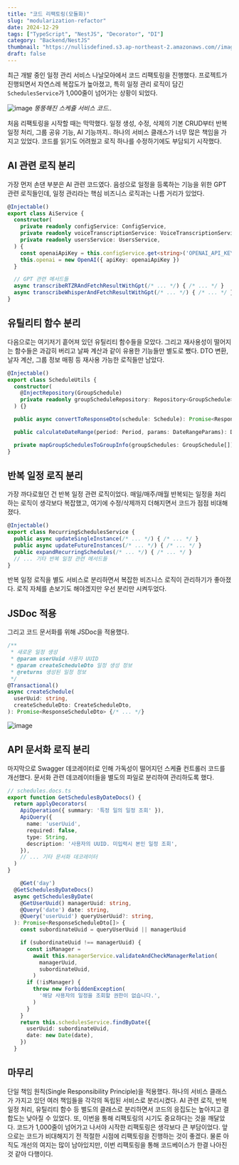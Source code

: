 ```yaml
---
title: "코드 리팩토링(모듈화)"
slug: "modularization-refactor"
date: 2024-12-29
tags: ["TypeScript", "NestJS", "Decorator", "DI"]
category: "Backend/NestJS"
thumbnail: "https://nullisdefined.s3.ap-northeast-2.amazonaws.com//images/3bb31a31921899f34eef88d27f2ceeb2.png"
draft: false
---
```

최근 개발 중인 일정 관리 서비스 나날모아에서 코드 리팩토링을 진행했다. 프로젝트가 진행되면서 자연스레 복잡도가 높아졌고, 특히 일정 관리 로직이 담긴 `SchedulesService`가 1,000줄이 넘어가는 상황이 되었다.

![image](https://nullisdefined.s3.ap-northeast-2.amazonaws.com//images/3bb31a31921899f34eef88d27f2ceeb2.png)
*뚱뚱해진 스케쥴 서비스 코드..*

처음 리팩토링을 시작할 때는 막막했다. 일정 생성, 수정, 삭제의 기본 CRUD부터 반복 일정 처리, 그룹 공유 기능, AI 기능까지.. 하나의 서비스 클래스가 너무 많은 책임을 가지고 있었다. 코드를 읽기도 어려웠고 로직 하나를 수정하기에도 부담되기 시작했다.

## AI 관련 로직 분리
가장 먼저 손댄 부분은 AI 관련 코드였다. 음성으로 일정을 등록하는 기능을 위한 GPT 관련 로직들인데, 일정 관리라는 핵심 비즈니스 로직과는 나름 거리가 있었다. 
```ts
@Injectable()
export class AiService {
  constructor(
    private readonly configService: ConfigService,
    private readonly voiceTranscriptionService: VoiceTranscriptionService,
    private readonly usersService: UsersService,
  ) {
    const openaiApiKey = this.configService.get<string>('OPENAI_API_KEY')
    this.openai = new OpenAI({ apiKey: openaiApiKey })
  }

  // GPT 관련 메서드들
  async transcribeRTZRAndFetchResultWithGpt(/* ... */) { /* ... */ }
  async transcribeWhisperAndFetchResultWithGpt(/* ... */) { /* ... */ }
}
```

## 유틸리티 함수 분리
다음으로는 여기저기 흩어져 있던 유틸리티 함수들을 모았다. 그리고 재사용성이 떨어지는 함수들은 과감히 버리고 날짜 계산과 같이 유용한 기능들만 별도로 뺐다. DTO 변환, 날자 계산, 그룹 정보 매핑 등 재사용 가능한 로직들만 남았다.
```ts
@Injectable()
export class ScheduleUtils {
  constructor(
    @InjectRepository(GroupSchedule)
    private readonly groupScheduleRepository: Repository<GroupSchedule>,
  ) {}

  public async convertToResponseDto(schedule: Schedule): Promise<ResponseScheduleDto> {/* ... */}

  public calculateDateRange(period: Period, params: DateRangeParams): DateRange {/* ... */}

  private mapGroupSchedulesToGroupInfo(groupSchedules: GroupSchedule[]): ResponseGroupInfo[] {/* ... */}
}
```

## 반복 일정 로직 분리
가장 까다로웠던 건 반복 일정 관련 로직이었다. 매일/매주/매월 반복되는 일정을 처리하는 로직이 생각보다 복잡했고, 여기에 수정/삭제까지 더해지면서 코드가 점점 비대해졌다. 
```ts
@Injectable()
export class RecurringSchedulesService {
  public async updateSingleInstance(/* ... */) { /* ... */ }
  public async updateFutureInstances(/* ... */) { /* ... */ }
  public expandRecurringSchedules(/* ... */) { /* ... */ }
  // ... 기타 반복 일정 관련 메서드들
}
```
반복 일정 로직을 별도 서비스로 분리하면서 복잡한 비즈니스 로직이 관리하기가 좋아졌다. 로직 자체를 손보기도 해야겠지만 우선 분리만 시켜두었다.

## JSDoc 적용
그리고 코드 문서화를 위해 JSDoc을 적용했다.
```ts
/**
 * 새로운 일정 생성
 * @param userUuid 사용자 UUID
 * @param createScheduleDto 일정 생성 정보
 * @returns 생성된 일정 정보
 */
@Transactional()
async createSchedule(
  userUuid: string,
  createScheduleDto: CreateScheduleDto,
): Promise<ResponseScheduleDto> {/* ... */}
```
![image](https://nullisdefined.s3.ap-northeast-2.amazonaws.com//images/ae4b4fd1046da9aff5750396e4939511.png)

## API 문서화 로직 분리
마지막으로 Swagger 데코레이터로 인해 가독성이 떨어지던 스케쥴 컨트롤러 코드를 개선했다. 문서화 관련 데코레이터들을 별도의 파일로 분리하여 관리하도록 했다.
```ts
// schedules.docs.ts
export function GetSchedulesByDateDocs() {
  return applyDecorators(
    ApiOperation({ summary: '특정 일의 일정 조회' }),
    ApiQuery({
      name: 'userUuid',
      required: false,
      type: String,
      description: '사용자의 UUID. 미입력시 본인 일정 조회',
    }),
    // ... 기타 문서화 데코레이터
  )
}
```

```ts
	@Get('day')
  @GetSchedulesByDateDocs()
  async getSchedulesByDate(
    @GetUserUuid() managerUuid: string,
    @Query('date') date: string,
    @Query('userUuid') queryUserUuid?: string,
  ): Promise<ResponseScheduleDto[]> {
    const subordinateUuid = queryUserUuid || managerUuid

    if (subordinateUuid !== managerUuid) {
      const isManager =
        await this.managerService.validateAndCheckManagerRelation(
          managerUuid,
          subordinateUuid,
        )
      if (!isManager) {
        throw new ForbiddenException(
          '해당 사용자의 일정을 조회할 권한이 없습니다.',
        )
      }
    }
    return this.schedulesService.findByDate({
      userUuid: subordinateUuid,
      date: new Date(date),
    })
  }
```

## 마무리
단일 책임 원칙(Single Responsibility Principle)을 적용했다. 하나의 서비스 클래스가 가지고 있던 여러 책임들을 각각의 독립된 서비스로 분리시켰다. AI 관련 로직, 반복 일정 처리, 유틸리티 함수 등 별도의 클래스로 분리하면서 코드의 응집도는 높아지고 결합도는 낮아질 수 있었다. 
또, 이번을 통해 리팩토링의 시기도 중요하다는 것을 깨달았다. 코드가 1,000줄이 넘어가고 나서야 시작한 리팩토링은 생각보다 큰 부담이었다. 앞으로는 코드가 비대해지기 전 적절한 시점에 리팩토링을 진행하는 것이 좋겠다. 물론 아직도 개선의 여지는 많이 남아있지만, 이번 리팩토링을 통해 코드베이스가 한결 나아진 것 같아 다행이다.